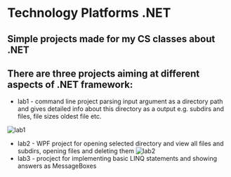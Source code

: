 # Technology Platforms .NET

## Simple projects made for my CS classes about .NET

## There are three projects aiming at different aspects of .NET framework:
- lab1 - command line project parsing input argument as a directory path and gives detailed info about this directory as a output 
e.g. subdirs and files, file sizes oldest file etc.

![lab1](https://user-images.githubusercontent.com/119694807/234865134-a4f980ec-fca6-4d49-8bf6-058b999afd58.png)
- lab2 - WPF project for opening selected directory and view all files and subdirs, opening files and deleting them
![lab2](https://user-images.githubusercontent.com/119694807/234864824-96be608e-b381-4ef0-8eef-9ad2d7dece85.png)
- lab3 - procject for implementing basic LINQ statements and showing answers as MessageBoxes
